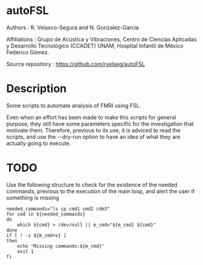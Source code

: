 # autoFSL

Authors : R. Velasco-Segura and N. Gonzalez-Garcia

Affiliations : Grupo de Acústica y Vibraciones, Centro de Ciencias Aplicadas y Desarrollo Tecnológico (CCADET) UNAM, Hospital Infantil de México Federico Gómez.

Source repository : https://github.com/rvelseg/autoFSL

# Description

Some scripts to automate analysis of FMRI using FSL.

Even when an effort has been made to make this scripts for general purpose, they still have some parameters specific for the investigation that motivate them.
Therefore, previous to its use, it is adviced to read the scripts, and use the --dry-run option to have an idea of what they are actually going to execute.

# TODO

Use the following structure to check for the existence of the needed commands, previous to the execution of the main loop, and alert the user if something is missing

~~~~
needed_commands="ls cp cmd1 cmd2 cdm3"
for cmd in ${needed_commands}
do
    which ${cmd} > /dev/null || m_cmd="${m_cmd} ${cmd}"
done
if [ ! -z ${m_cmd+x} ]
then
	echo "Missing commands:${m_cmd}"
	exit 1
fi
~~~~




<!-- Local Variables: -->
<!-- mode: visual-line -->
<!-- mode: markdown -->
<!-- End: -->
